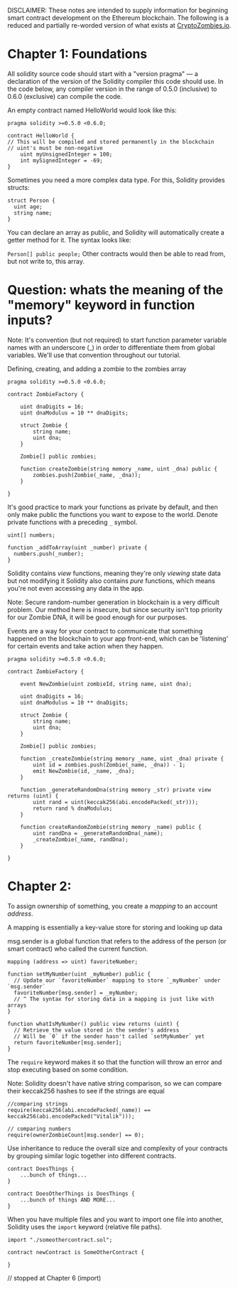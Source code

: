 DISCLAIMER: These notes are intended to supply information for beginning smart contract development on the Ethereum blockchain. The following is a reduced and partially re-worded version of what exists at [CryptoZombies.io](https://cryptozombies.io/).


# Chapter 1: Foundations

All solidity source code should start with a "version pragma" — a declaration of the version of the Solidity compiler this code should use. In the code below, any compiler version in the range of 0.5.0 (inclusive) to 0.6.0 (exclusive) can compile the code.

An empty contract named HelloWorld would look like this:
```
pragma solidity >=0.5.0 <0.6.0;

contract HelloWorld {
// This will be compiled and stored permanently in the blockchain
// uint's must be non-negative
    uint myUnsignedInteger = 100;
    int mySignedInteger = -69;
}
```

Sometimes you need a more complex data type. For this, Solidity provides structs:
```
struct Person {
  uint age;
  string name;
}
```

You can declare an array as public, and Solidity will automatically create a getter method for it. The syntax looks like:

`Person[] public people;`
Other contracts would then be able to read from, but not write to, this array.

# Question: whats the meaning of the "memory" keyword in function inputs?

Note: It's convention (but not required) to start function parameter variable names with an underscore (_) in order to differentiate them from global variables. We'll use that convention throughout our tutorial.

Defining, creating, and adding a zombie to the zombies array
```
pragma solidity >=0.5.0 <0.6.0;

contract ZombieFactory {

    uint dnaDigits = 16;
    uint dnaModulus = 10 ** dnaDigits;

    struct Zombie {
        string name;
        uint dna;
    }

    Zombie[] public zombies;

    function createZombie(string memory _name, uint _dna) public {
        zombies.push(Zombie(_name, _dna));
    }

}
```

It's good practice to mark your functions as private by default, and then only make public the functions you want to expose to the world. Denote private functions with a preceding `_` symbol.

```
uint[] numbers;

function _addToArray(uint _number) private {
  numbers.push(_number);
}
```

Solidity contains _view_ functions, meaning they're only _viewing_ state data but not modifying it
Solidity also contains _pure_ functions, which means you're not even accessing any data in the app.

Note: Secure random-number generation in blockchain is a very difficult problem. Our method here is insecure, but since security isn't top priority for our Zombie DNA, it will be good enough for our purposes.

Events are a way for your contract to communicate that something happened on the blockchain to your app front-end, which can be 'listening' for certain events and take action when they happen.

```
pragma solidity >=0.5.0 <0.6.0;

contract ZombieFactory {

    event NewZombie(uint zombieId, string name, uint dna);

    uint dnaDigits = 16;
    uint dnaModulus = 10 ** dnaDigits;

    struct Zombie {
        string name;
        uint dna;
    }

    Zombie[] public zombies;

    function _createZombie(string memory _name, uint _dna) private {
        uint id = zombies.push(Zombie(_name, _dna)) - 1;
        emit NewZombie(id, _name, _dna);
    }

    function _generateRandomDna(string memory _str) private view returns (uint) {
        uint rand = uint(keccak256(abi.encodePacked(_str)));
        return rand % dnaModulus;
    }

    function createRandomZombie(string memory _name) public {
        uint randDna = _generateRandomDna(_name);
        _createZombie(_name, randDna);
    }

}

```
# Chapter 2: 

To assign ownership of something, you create a _mapping_ to an account _address_.

A mapping is essentially a key-value store for storing and looking up data

msg.sender is a global function that refers to the address of the person (or smart contract) who called the current function. 

```
mapping (address => uint) favoriteNumber;

function setMyNumber(uint _myNumber) public {
  // Update our `favoriteNumber` mapping to store `_myNumber` under `msg.sender`
  favoriteNumber[msg.sender] = _myNumber;
  // ^ The syntax for storing data in a mapping is just like with arrays
}

function whatIsMyNumber() public view returns (uint) {
  // Retrieve the value stored in the sender's address
  // Will be `0` if the sender hasn't called `setMyNumber` yet
  return favoriteNumber[msg.sender];
}
```

The `require` keyword makes it so that the function will throw an error and stop executing based on some condition.

Note: Solidity doesn't have native string comparison, so we can compare their keccak256 hashes to see if the strings are equal

```
//comparing strings
require(keccak256(abi.encodePacked(_name)) == keccak256(abi.encodePacked("Vitalik")));

// comparing numbers
require(ownerZombieCount[msg.sender] == 0);
```

Use inheritance to reduce the overall size and complexity of your contracts by grouping similar logic together into different contracts.

```
contract DoesThings {
    ...bunch of things...
}

contract DoesOtherThings is DoesThings {
    ...bunch of things AND MORE...
}

```

When you have multiple files and you want to import one file into another, Solidity uses the `import` keyword (relative file paths).

```
import "./someothercontract.sol";

contract newContract is SomeOtherContract {

}
```

// stopped at Chapter 6 (import)
